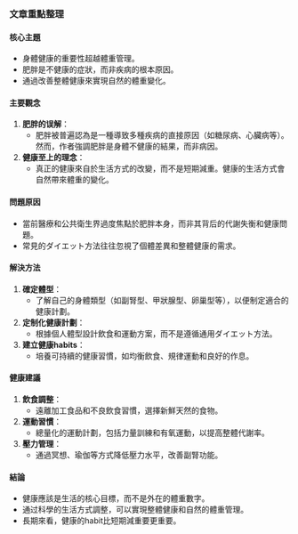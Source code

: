 ### 文章重點整理

#### 核心主題  
- 身體健康的重要性超越體重管理。
- 肥胖是不健康的症狀，而非疾病的根本原因。
- 通過改善整體健康來實現自然的體重變化。

#### 主要觀念  
1. **肥胖的误解**：  
   - 肥胖被普遍認為是一種導致多種疾病的直接原因（如糖尿病、心臟病等）。然而，作者強調肥胖是身體不健康的結果，而非病因。
2. **健康至上的理念**：  
   - 真正的健康來自於生活方式的改變，而不是短期減重。健康的生活方式會自然帶來體重的變化。

#### 問題原因  
- 當前醫療和公共衛生界過度焦點於肥胖本身，而非其背后的代謝失衡和健康問題。
- 常見的ダイエット方法往往忽視了個體差異和整體健康的需求。

#### 解決方法  
1. **確定體型**：  
   - 了解自己的身體類型（如副腎型、甲狀腺型、卵巢型等），以便制定適合的健康計劃。
2. **定制化健康計劃**：  
   - 根據個人體型設計飲食和運動方案，而不是遵循通用ダイエット方法。
3. **建立健康habits**：  
   - 培養可持續的健康習慣，如均衡飲食、規律運動和良好的作息。

#### 健康建議  
1. **飲食調整**：  
   - 遠離加工食品和不良飲食習慣，選擇新鮮天然的食物。
2. **運動習慣**：  
   - 總量化的運動計劃，包括力量訓練和有氧運動，以提高整體代謝率。
3. **壓力管理**：  
   - 通過冥想、瑜伽等方式降低壓力水平，改善副腎功能。

#### 結論  
- 健康應該是生活的核心目標，而不是外在的體重數字。  
- 通过科學的生活方式調整，可以實現整體健康和自然的體重管理。  
- 長期來看，健康的habit比短期減重要更重要。